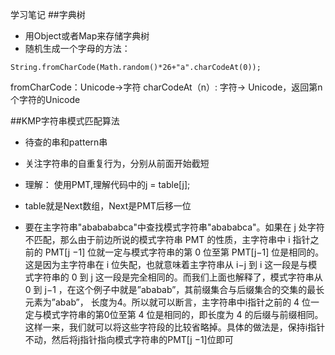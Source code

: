 学习笔记
##字典树
- 用Object或者Map来存储字典树
- 随机生成一个字母的方法：

`String.fromCharCode(Math.random()*26+"a".charCodeAt(0));`

fromCharCode：Unicode->字符
charCodeAt（n）: 字符-> Unicode，返回第n个字符的Unicode

##KMP字符串模式匹配算法
- 待查的串和pattern串
- 关注字符串的自重复行为，分别从前面开始截短
- 理解： 使用PMT,理解代码中的j = table[j];

- table就是Next数组，Next是PMT后移一位
- 要在主字符串"ababababca"中查找模式字符串"abababca"。如果在 j 处字符不匹配，那么由于前边所说的模式字符串 PMT 的性质，主字符串中 i 指针之前的 PMT[j −1] 位就一定与模式字符串的第 0 位至第 PMT[j−1] 位是相同的。这是因为主字符串在 i 位失配，也就意味着主字符串从 i−j 到 i 这一段是与模式字符串的 0 到 j 这一段是完全相同的。而我们上面也解释了，模式字符串从 0 到 j−1 ，在这个例子中就是”ababab”，其前缀集合与后缀集合的交集的最长元素为”abab”， 长度为4。所以就可以断言，主字符串中i指针之前的 4 位一定与模式字符串的第0位至第 4 位是相同的，即长度为 4 的后缀与前缀相同。这样一来，我们就可以将这些字符段的比较省略掉。具体的做法是，保持i指针不动，然后将j指针指向模式字符串的PMT[j −1]位即可

